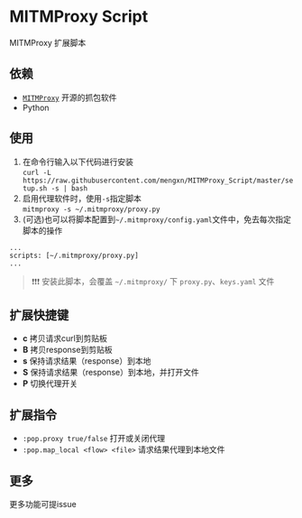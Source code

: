 # MITMProxy Script
MITMProxy 扩展脚本


## 依赖
- [`MITMProxy`](https://mitmproxy.org/) 开源的抓包软件
- Python


## 使用
1. 在命令行输入以下代码进行安装  
`curl -L https://raw.githubusercontent.com/mengxn/MITMProxy_Script/master/setup.sh -s | bash`
2. 启用代理软件时，使用`-s`指定脚本  
`mitmproxy -s ~/.mitmproxy/proxy.py`
3. (可选)也可以将脚本配置到`~/.mitmproxy/config.yaml`文件中，免去每次指定脚本的操作  
```
...
scripts: [~/.mitmproxy/proxy.py]
...
```

> :exclamation::exclamation::exclamation: 安装此脚本，会覆盖 `~/.mitmproxy/` 下 `proxy.py`、`keys.yaml` 文件


## 扩展快捷键
- **c** 拷贝请求curl到剪贴板
- **B** 拷贝response到剪贴板
- **s** 保持请求结果（response）到本地
- **S** 保持请求结果（response）到本地，并打开文件
- **P** 切换代理开关


## 扩展指令
- `:pop.proxy true/false` 打开或关闭代理
- `:pop.map_local <flow> <file>` 请求结果代理到本地文件


## 更多
更多功能可提issue

